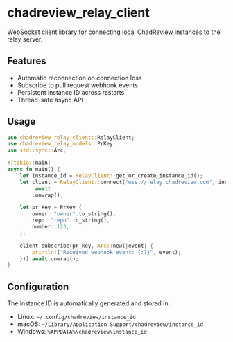 # chadreview_relay_client

WebSocket client library for connecting local ChadReview instances to the relay server.

## Features

- Automatic reconnection on connection loss
- Subscribe to pull request webhook events
- Persistent instance ID across restarts
- Thread-safe async API

## Usage

```rust
use chadreview_relay_client::RelayClient;
use chadreview_relay_models::PrKey;
use std::sync::Arc;

#[tokio::main]
async fn main() {
    let instance_id = RelayClient::get_or_create_instance_id();
    let client = RelayClient::connect("wss://relay.chadreview.com", instance_id)
        .await
        .unwrap();

    let pr_key = PrKey {
        owner: "owner".to_string(),
        repo: "repo".to_string(),
        number: 123,
    };

    client.subscribe(pr_key, Arc::new(|event| {
        println!("Received webhook event: {:?}", event);
    })).await.unwrap();
}
```

## Configuration

The instance ID is automatically generated and stored in:

- Linux: `~/.config/chadreview/instance_id`
- macOS: `~/Library/Application Support/chadreview/instance_id`
- Windows: `%APPDATA%\chadreview\instance_id`

